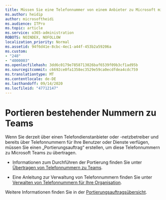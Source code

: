 ```yaml
---
title: Müssen Sie eine Telefonnummer von einem Anbieter zu Microsoft migrieren?
ms.author: heidip
author: microsoftheidi
ms.audience: ITPro
ms.topic: article
ms.service: o365-administration
ROBOTS: NOINDEX, NOFOLLOW
localization_priority: Normal
ms.assetid: 94f6d41e-8cbc-4ec1-a44f-453b2a59206a
ms.custom:
- "248"
- "4000003"
ms.openlocfilehash: 3dd6c0179e7858713026baf6539f09b3cf1ad95b
ms.sourcegitcommit: c6692ce0fa1358ec3529e59ca0ecdfdea4cdc759
ms.translationtype: MT
ms.contentlocale: de-DE
ms.lasthandoff: 09/14/2020
ms.locfileid: "47712147"
---
```

# <a name="port-existing-numbers-to-teams"></a>Portieren bestehender Nummern zu Teams

Wenn Sie derzeit über einen Telefondienstanbieter oder -netzbetreiber und bereits über Telefonnummern für Ihre Benutzer oder Dienste verfügen, müssen Sie einen „Portierungsauftrag“ erstellen, um diese Telefonnummern zu Microsoft Teams zu übertragen.

- Informationen zum Durchführen der Portierung finden Sie unter [Übertragen von Telefonnummern zu Teams](https://docs.microsoft.com/microsoftteams/phone-number-calling-plans/transfer-phone-numbers-to-teams). 

- Eine Anleitung zur Verwaltung von Telefonnummern finden Sie unter [Verwalten von Telefonnummern für Ihre Organisation](https://docs.microsoft.com/microsoftteams/manage-phone-numbers-for-your-organization/manage-phone-numbers-for-your-organization). 

Weitere Informationen finden Sie in der [Portierungsauftragsübersicht](https://docs.microsoft.com/MicrosoftTeams/phone-number-calling-plans/port-order-overview).  